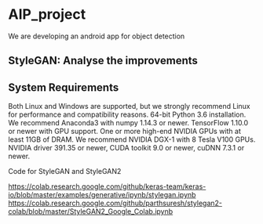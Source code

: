 # AIP_project
We are developing an android app for object detection

## StyleGAN: Analyse the improvements 

## System Requirements
Both Linux and Windows are supported, but we strongly recommend Linux for performance and compatibility reasons.
64-bit Python 3.6 installation. We recommend Anaconda3 with numpy 1.14.3 or newer.
TensorFlow 1.10.0 or newer with GPU support.
One or more high-end NVIDIA GPUs with at least 11GB of DRAM. We recommend NVIDIA DGX-1 with 8 Tesla V100 GPUs.
NVIDIA driver 391.35 or newer, CUDA toolkit 9.0 or newer, cuDNN 7.3.1 or newer.

Code for StyleGAN and StyleGAN2

https://colab.research.google.com/github/keras-team/keras-io/blob/master/examples/generative/ipynb/stylegan.ipynb
https://colab.research.google.com/github/parthsuresh/stylegan2-colab/blob/master/StyleGAN2_Google_Colab.ipynb

